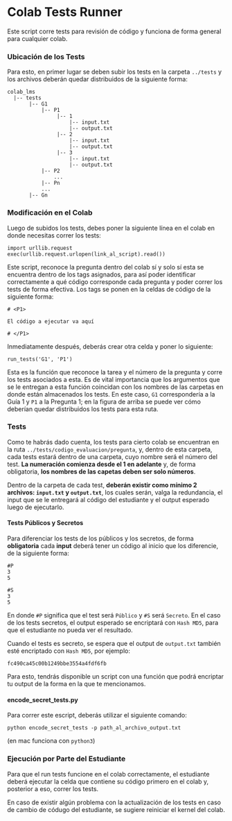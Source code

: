 # Colab Tests Runner 
Este script corre tests para revisión de código y funciona de forma general para cualquier colab. 

### Ubicación de los Tests
Para esto, en primer lugar se deben subir los tests en la carpeta ```../tests``` y los archivos deberán quedar distribuidos de la siguiente forma:
```
colab_lms
  |-- tests
       |-- G1
           |-- P1
                |-- 1
                    |-- input.txt
                    |-- output.txt
                |-- 2
                    |-- input.txt
                    |-- output.txt
                |-- 3
                    |-- input.txt
                    |-- output.txt
           |-- P2
               ...
           |-- Pn
           ...
       |-- Gn
```

### Modificación en el Colab
Luego de subidos los tests, debes poner la siguiente línea en el colab en donde necesitas correr los tests:
```
import urllib.request
exec(urllib.request.urlopen(link_al_script).read())
```
Este script, reconoce la pregunta dentro del colab sí y solo sí esta se encuentra dentro de los tags asignados, para así poder identificar correctamente a qué código corresponde cada pregunta y poder correr los tests de forma efectiva. Los tags se ponen en la celdas de código de la siguiente forma:
```
# <P1>

El código a ejecutar va aquí

# </P1>
```
Inmediatamente después, deberás crear otra celda y poner lo siguiente:
```
run_tests('G1', 'P1')
```
Esta es la función que reconoce la tarea y el número de la pregunta y corre los tests asociados a esta. Es de vital importancia que los argumentos que se le entregan a esta función coincidan con los nombres de las carpetas en donde están almacenados los tests. En este caso, ```G1``` correspondería a la Guía 1 y ```P1``` a la Pregunta 1; en la figura de arriba se puede ver cómo deberían quedar distribuidos los tests para esta ruta.

### Tests
Como te habrás dado cuenta, los tests para cierto colab se encuentran en la ruta ```../tests/codigo_evaluacion/pregunta```, y, dentro de esta carpeta, cada tests estará dentro de una carpeta, cuyo nombre será el número del test. **La numeración comienza desde el 1 en adelante** y, de forma obligatoria, **los nombres de las capetas deben ser solo números**.

Dentro de la carpeta de cada test, **deberán existir como mínimo 2 archivos: ```input.txt``` y ```output.txt```**, los cuales serán, valga la redundancia, el input que se le entregará al código del estudiante y el output esperado luego de ejecutarlo. 

#### Tests Públicos y Secretos
Para diferenciar los tests de los públicos y los secretos, de forma **obligatoria** cada **input** deberá tener un código al inicio que los diferencie, de la siguiente forma:
```
#P
3
5
```
```
#S
3
5
```
En donde ```#P``` significa que el test será ```Público``` y ```#S``` será ```Secreto```. En el caso de los tests secretos, el output esperado se encriptará con ```Hash MD5```, para que el estudiante no pueda ver el resultado.

Cuando el tests es secreto, se espera que el output de ```output.txt``` también esté encriptado con ```Hash MD5```, por ejemplo:
```
fc490ca45c00b1249bbe3554a4fdf6fb
```
Para esto, tendrás disponible un script con una función que podrá encriptar tu output de la forma en la que te mencionamos.

#### encode_secret_tests.py
Para correr este escript, deberás utilizar el siguiente comando:
```
python encode_secret_tests -p path_al_archivo_output.txt
```
(en mac funciona con ```python3```)


### Ejecución por Parte del Estudiante
Para que el run tests funcione en el colab correctamente, el estudiante deberá ejecutar la celda que contiene su código primero en el colab y, posterior a eso, correr los tests.

En caso de existir algún problema con la actualización de los tests en caso de cambio de códugo del estudiante, se sugiere reiniciar el kernel del colab.


